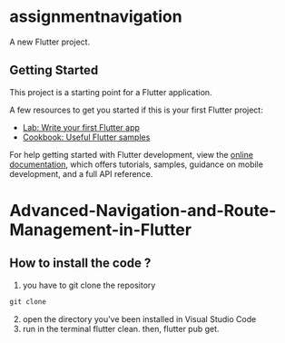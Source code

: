 # assignmentnavigation

A new Flutter project.

## Getting Started

This project is a starting point for a Flutter application.

A few resources to get you started if this is your first Flutter project:

- [Lab: Write your first Flutter app](https://docs.flutter.dev/get-started/codelab)
- [Cookbook: Useful Flutter samples](https://docs.flutter.dev/cookbook)

For help getting started with Flutter development, view the
[online documentation](https://docs.flutter.dev/), which offers tutorials,
samples, guidance on mobile development, and a full API reference.

# Advanced-Navigation-and-Route-Management-in-Flutter

## How to install the code ?

1. you have to git clone the repository
``` cmd
git clone 
```
2. open the directory you've been installed in Visual Studio Code
3. run in the terminal flutter clean. then, flutter pub get.
